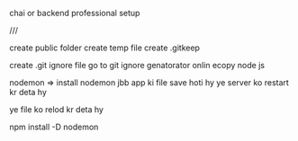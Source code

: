 chai or backend 
professional setup


///



create public folder create temp file create .gitkeep

create .git ignore file  go to git ignore genatorator onlin ecopy node js

nodemon =>  install nodemon jbb app ki file save hoti hy ye server ko restart kr deta hy 

ye file ko relod kr deta hy 

npm install -D nodemon